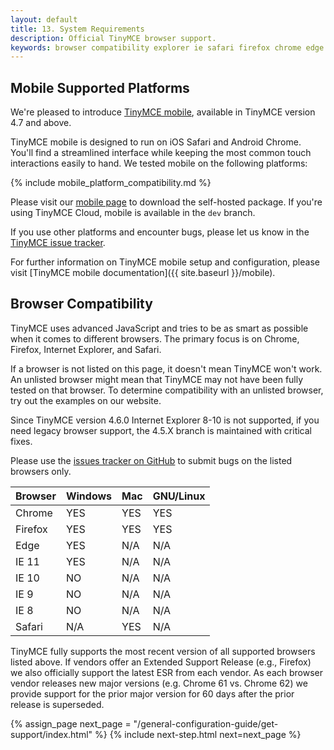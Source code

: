 ```yaml
---
layout: default
title: 13. System Requirements
description: Official TinyMCE browser support.
keywords: browser compatibility explorer ie safari firefox chrome edge
---
```

## Mobile Supported Platforms

We're pleased to introduce [TinyMCE mobile](https://www.tinymce.com/mobile), available in TinyMCE version 4.7 and above.

TinyMCE mobile is designed to run on iOS Safari and Android Chrome. You'll find a streamlined interface while keeping the most common touch interactions easily to hand. We tested mobile on the following platforms:

{% include mobile_platform_compatibility.md %}

Please visit our [mobile page](https://www.tinymce.com/mobile) to download the self-hosted package. If you're using TinyMCE Cloud, mobile is available in the `dev` branch.

If you use other platforms and encounter bugs, please let us know in the [TinyMCE issue tracker](https://github.com/tinymce/tinymce/issues).

For further information on TinyMCE mobile setup and configuration, please visit [TinyMCE mobile documentation]({{ site.baseurl }}/mobile).

## Browser Compatibility

TinyMCE uses advanced JavaScript and tries to be as smart as possible when it comes to different browsers. The primary focus is on Chrome, Firefox, Internet Explorer, and Safari.

If a browser is not listed on this page, it doesn't mean TinyMCE won't work. An unlisted browser might mean that TinyMCE may not have been fully tested on that browser. To determine compatibility with an unlisted browser, try out the examples on our website.

Since TinyMCE version 4.6.0 Internet Explorer 8-10 is not supported, if you need legacy browser support, the 4.5.X branch is maintained with critical fixes.

Please use the [issues tracker on GitHub](https://github.com/tinymce/tinymce/issues) to submit bugs on the listed browsers only.

|Browser | Windows | Mac | GNU/Linux |
|--------|---------|-----|-----------|
|Chrome  | YES     | YES | YES       |
|Firefox | YES     | YES | YES       |
|Edge    | YES     | N/A | N/A       |
|IE 11   | YES     | N/A | N/A       |
|IE 10   | NO      | N/A | N/A       |
|IE 9    | NO      | N/A | N/A       |
|IE 8    | NO      | N/A | N/A       |
|Safari  | N/A     | YES | N/A       |

TinyMCE fully supports the most recent version of all supported browsers listed above. If vendors offer an Extended Support Release (e.g., Firefox) we also officially support the latest ESR from each vendor. As each browser vendor releases new major versions (e.g. Chrome 61 vs. Chrome 62) we provide support for the prior major version for 60 days after the prior release is superseded.

{% assign_page next_page = "/general-configuration-guide/get-support/index.html" %}
{% include next-step.html next=next_page %}
